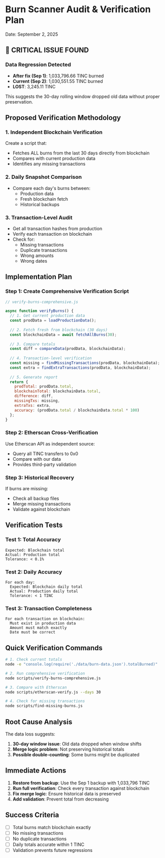 # Burn Scanner Audit & Verification Plan
Date: September 2, 2025

## 🚨 CRITICAL ISSUE FOUND

### Data Regression Detected
- **After fix (Sep 1)**: 1,033,796.66 TINC burned
- **Current (Sep 2)**: 1,030,551.55 TINC burned  
- **LOST**: 3,245.11 TINC

This suggests the 30-day rolling window dropped old data without proper preservation.

## Proposed Verification Methodology

### 1. Independent Blockchain Verification
Create a script that:
- Fetches ALL burns from the last 30 days directly from blockchain
- Compares with current production data
- Identifies any missing transactions

### 2. Daily Snapshot Comparison
- Compare each day's burns between:
  - Production data
  - Fresh blockchain fetch
  - Historical backups

### 3. Transaction-Level Audit
- Get all transaction hashes from production
- Verify each transaction on blockchain
- Check for:
  - Missing transactions
  - Duplicate transactions
  - Wrong amounts
  - Wrong dates

## Implementation Plan

### Step 1: Create Comprehensive Verification Script

```javascript
// verify-burns-comprehensive.js

async function verifyBurns() {
  // 1. Get current production data
  const prodData = loadProductionData();
  
  // 2. Fetch fresh from blockchain (30 days)
  const blockchainData = await fetchAllBurns(30);
  
  // 3. Compare totals
  const diff = compareData(prodData, blockchainData);
  
  // 4. Transaction-level verification
  const missing = findMissingTransactions(prodData, blockchainData);
  const extra = findExtraTransactions(prodData, blockchainData);
  
  // 5. Generate report
  return {
    prodTotal: prodData.total,
    blockchainTotal: blockchainData.total,
    difference: diff,
    missingTxs: missing,
    extraTxs: extra,
    accuracy: (prodData.total / blockchainData.total * 100)
  };
}
```

### Step 2: Etherscan Cross-Verification
Use Etherscan API as independent source:
- Query all TINC transfers to 0x0
- Compare with our data
- Provides third-party validation

### Step 3: Historical Recovery
If burns are missing:
- Check all backup files
- Merge missing transactions
- Validate against blockchain

## Verification Tests

### Test 1: Total Accuracy
```
Expected: Blockchain total
Actual: Production total
Tolerance: < 0.1%
```

### Test 2: Daily Accuracy
```
For each day:
  Expected: Blockchain daily total
  Actual: Production daily total
  Tolerance: < 1 TINC
```

### Test 3: Transaction Completeness
```
For each transaction on blockchain:
  Must exist in production data
  Amount must match exactly
  Date must be correct
```

## Quick Verification Commands

```bash
# 1. Check current totals
node -e "console.log(require('./data/burn-data.json').totalBurned)"

# 2. Run comprehensive verification
node scripts/verify-burns-comprehensive.js

# 3. Compare with Etherscan
node scripts/etherscan-verify.js --days 30

# 4. Check for missing transactions
node scripts/find-missing-burns.js
```

## Root Cause Analysis

The data loss suggests:
1. **30-day window issue**: Old data dropped when window shifts
2. **Merge logic problem**: Not preserving historical totals
3. **Possible double-counting**: Some burns might be duplicated

## Immediate Actions

1. **Restore from backup**: Use the Sep 1 backup with 1,033,796 TINC
2. **Run full verification**: Check every transaction against blockchain
3. **Fix merge logic**: Ensure historical data is preserved
4. **Add validation**: Prevent total from decreasing

## Success Criteria

- [ ] Total burns match blockchain exactly
- [ ] No missing transactions
- [ ] No duplicate transactions  
- [ ] Daily totals accurate within 1 TINC
- [ ] Validation prevents future regressions